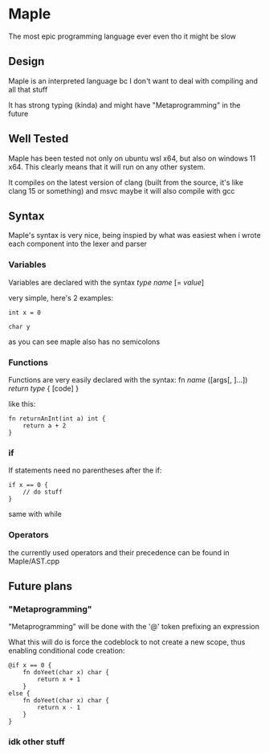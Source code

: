 # Maple

The most epic programming language ever even tho it might be slow

## Design

Maple is an interpreted language bc I don't want to deal with compiling and all that stuff

It has strong typing (kinda) and might have "Metaprogramming" in the future

## Well Tested

Maple has been tested not only on ubuntu wsl x64, but also on windows 11 x64. This clearly means that it will run on any other system. 

It compiles on the latest version of clang (built from the source, it's like clang 15 or something) and msvc maybe it will also compile with gcc

## Syntax

Maple's syntax is very nice, being inspied by what was easiest when i wrote each component into the lexer and parser

### Variables

Variables are declared with the syntax *type* *name* [= *value*]

very simple, here's 2 examples:

```
int x = 0

char y
```

as you can see maple also has no semicolons

### Functions

Functions are very easily declared with the syntax: fn *name* ([args[, ]...]) *return type* { [code] }

like this:

```
fn returnAnInt(int a) int {
    return a + 2
}
```

### if

If statements need no parentheses after the if:

```
if x == 0 {
    // do stuff
}
```

same with while

### Operators

the currently used operators and their precedence can be found in Maple/AST.cpp

## Future plans

### "Metaprogramming"

"Metaprogramming" will be done with the '@' token prefixing an expression

What this will do is force the codeblock to not create a new scope, thus enabling conditional code creation:

```
@if x == 0 {
    fn doYeet(char x) char {
        return x + 1
    }
else {
    fn doYeet(char x) char {
        return x - 1
    }
}
```

### idk other stuff
  
